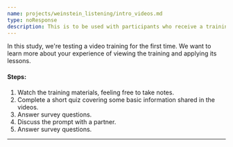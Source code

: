 ```yaml
---
name: projects/weinstein_listening/intro_videos.md
type: noResponse
description: This is to be used with participants who receive a training video
---
```


In this study, we're testing a video training for the first time.
We want to learn more about your experience of viewing the training and applying its lessons.

#### Steps:

1. Watch the training materials, feeling free to take notes.
2. Complete a short quiz covering some basic information shared in the videos.
3. Answer survey questions.
4. Discuss the prompt with a partner.
5. Answer survey questions.

---
